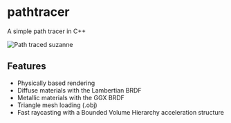 # pathtracer
A simple path tracer in C++

![Path traced suzanne](https://wbrbr.org/res/img/suzanne_path_traced.png)
## Features

- Physically based rendering
- Diffuse materials with the Lambertian BRDF
- Metallic materials with the GGX BRDF
- Triangle mesh loading (.obj)
- Fast raycasting with a Bounded Volume Hierarchy acceleration structure

